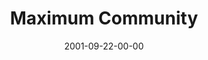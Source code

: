 ---
layout: message
category: message
series: "Maximum Impact"
title: "Maximum Community"
date: 2001-09-22-00-00
message_id: 314
audio: "http://s3.amazonaws.com/crossroads-media/media/legacy/mp3/MI_02_09-16-01_Maximum_Community.mp3"
audio-duration: "39:31"
flag: "N"
---